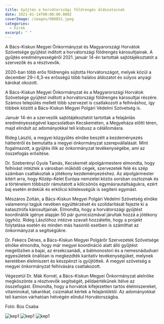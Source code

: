 ```yaml
---
title: Gyűjtés a horvátországi földrengés áldozatainak
date: 2021-01-14T00:00:00.000Z
coverImage: /images/900851.jpeg
categories:
  - hirek
excerpt: " "
---
```


A Bács-Kiskun Megyei Önkormányzat és Magyarországi Horvátok Szövetsége gyűjtést indított a horvátországi földrengés károsultjainak. A gyűjtés eredményességéről 2021. január 14-én 
tartottak sajtótájékoztatót a szervezők és a résztvevők.

2020-ban több erős földrengés sújtotta Horvátországot, melyek közül a december 29-i 6,3-es erősségű több halálos áldozatot és súlyos anyagi károkat okozott.

A Bács-Kiskun Megyei Önkormányzat és a Magyarországi Horvátok Szövetsége gyűjtést indított a horvátországi földrengés károsultjai részére.
Számos település mellett több szervezet is csatlakozott a felhíváshoz, így többek között a Bács-Kiskun Megyei Polgári Védelmi Szövetség is.

Január 14-én a szervezők sajtótájékoztatót tartottak a felajánlás eredményességével kapcsolatban Kecskeméten, a Megyeháza előtti téren, majd
elindult az adományokkal teli kisbusz a célállomásra.

Rideg László, a megyei közgyűlés elnöke beszélt a kezdeményezés hátteréről és bemutatta a megyei önkormányzat szerepvállalását. Mint fogalmazott, 
a gyűjtés illik az önkormányzat tevékenységébe, ami az összefogás erősítése.

Dr. Szeberényi Gyula Tamás, Kecskemét alpolgármestere elmondta, hogy felhívást intéztek a városban működő cégek, szervezetek felé és szép számban
 csatlakoztak a jótékony kezdeményezéshez. Az alpolgármester kitért arra, hogy Közép-Kelet Európa nemzetei közös sorsban osztoznak és a történelem 
többször rámutatott a kölcsönös egymásrautaltságukra, ezért baj esetén érdekük és erkölcsi kötelességük is segíteni egymást.

Mészáros Zoltán, a Bács-Kiskun Megyei Polgári Védelmi Szövetség elnöke valamennyi tagjuk nevében együttérzését és szolidaritását fejezte ki a katasztrófa 
károsultjainak. Elmondta, hogy a horvátországi gyűjtést koordinálók igénye alapján 50 pár gumicsizmával járultak hozzá a jótékony ügyhöz. Rideg Lászlóhoz 
intézve szavait hozzátette, hogy a projekt folytatása esetén és minden más hasonló esetben is számíthat az önkormányzat a segítségükre.

Dr. Fekecs Dénes, a Bács-Kiskun Megyei Polgárőr Szervezetek Szövetsége elnöke elmondta, hogy már megyei koordináció alatt álló gyűjtést megelőzően a bajai, 
az érsekcsanádi, a bátmonostori és a nemesnádudvari egyesületeik önállóan is megkezdték karitatív tevékenységüket, melynek keretében élelmiszert és készpénzt 
is gyűjtöttek. A megyei szövetség a megyei önkormányzat felhívására csatlakozott.

Végezetül Dr. Mák Kornél, a Bács-Kiskun Megyei Önkormányzat alelnöke megköszönte a résztvevők segítségét, példaértékűnek ítélve az összefogást. 
Elmondta, hogy a horvátok kifejezetten tartós élelmiszereket, vitaminokat, takarókat, csizmákat kértek a felajánlóktól. Az adományokkal teli kamion várhatóan hétvégén elindul Horvátországba.

Fotó: Bús Csaba

![kep1](/images/900849.jpeg)
![kep1](/images/900853.jpeg)
![kep1](/images/900855.jpeg)
